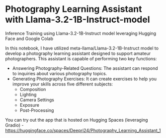 # Photography Learning Assistant with Llama-3.2-1B-Instruct-model
Inference Training using Llama-3.2-1B-Instruct model leveraging Hugging Face and Google Colab 

In this notebook, I have utilized meta-llama/Llama-3.2-1B-Instruct model to develop a photography learning assistant designed to support amateur photographers. This assistant is capable of performing two key functions:

* Answering Photography-Related Questions: The assistant can respond to inquiries about various photography topics.
* Generating Photography Exercises: It can create exercises to help you improve your skills across five different subjects:
  - Composition
  - Lighting
  - Camera Settings
  - Exposure
  - Post-Processing

You can try out the app that is hosted on Hugging Spaces (leveraging Gradio) - https://huggingface.co/spaces/Deepri24/Photography_Learning_Assistant_1

